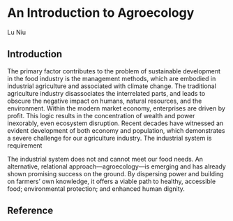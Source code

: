 # An Introduction to Agroecology

Lu Niu

## Introduction

The primary factor contributes to the problem of sustainable development in the food industry is the management methods, which are embodied in industrial agriculture and associated with climate change. The traditional agriculture industry disassociates the interrelated parts, and leads to obscure the negative impact on humans, natural resources, and the environment. Within the modern market economy, enterprises are driven by profit. This logic results in the concentration of wealth and power inexorably, even ecosystem disruption. Recent decades have witnessed an evident development of both economy and population, which demonstrates a severe challenge for our agriculture industry. The industrial system is requirement 



The industrial system does not and cannot meet our food needs. An alternative, relational approach—agroecology—is emerging and has already shown promising success on the ground. By dispersing power and building on farmers’ own knowledge, it offers a viable path to healthy, accessible food; environmental protection; and enhanced human dignity.

## Reference